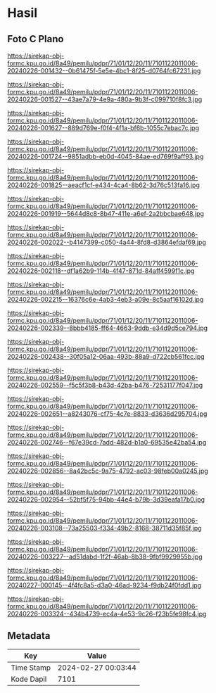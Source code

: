 # Hasil

## Foto C Plano

https://sirekap-obj-formc.kpu.go.id/8a49/pemilu/pdpr/71/01/12/20/11/7101122011006-20240226-001432--0b61475f-5e5e-4bc1-8f25-d0764fc67231.jpg

https://sirekap-obj-formc.kpu.go.id/8a49/pemilu/pdpr/71/01/12/20/11/7101122011006-20240226-001527--43ae7a79-4e9a-480a-9b3f-c099710f8fc3.jpg

https://sirekap-obj-formc.kpu.go.id/8a49/pemilu/pdpr/71/01/12/20/11/7101122011006-20240226-001627--889d769e-f0f4-4f1a-bf6b-1055c7ebac7c.jpg

https://sirekap-obj-formc.kpu.go.id/8a49/pemilu/pdpr/71/01/12/20/11/7101122011006-20240226-001724--9851adbb-eb0d-4045-84ae-ed769f9aff93.jpg

https://sirekap-obj-formc.kpu.go.id/8a49/pemilu/pdpr/71/01/12/20/11/7101122011006-20240226-001825--aeacf1cf-e434-4ca4-8b62-3d76c513fa16.jpg

https://sirekap-obj-formc.kpu.go.id/8a49/pemilu/pdpr/71/01/12/20/11/7101122011006-20240226-001919--5644d8c8-8b47-411e-a6ef-2a2bbcbae648.jpg

https://sirekap-obj-formc.kpu.go.id/8a49/pemilu/pdpr/71/01/12/20/11/7101122011006-20240226-002022--b4147399-c050-4a44-8fd8-d3864efdaf69.jpg

https://sirekap-obj-formc.kpu.go.id/8a49/pemilu/pdpr/71/01/12/20/11/7101122011006-20240226-002118--df1a62b9-114b-4f47-871d-84aff4599f1c.jpg

https://sirekap-obj-formc.kpu.go.id/8a49/pemilu/pdpr/71/01/12/20/11/7101122011006-20240226-002215--16376c6e-4ab3-4eb3-a09e-8c5aaf16102d.jpg

https://sirekap-obj-formc.kpu.go.id/8a49/pemilu/pdpr/71/01/12/20/11/7101122011006-20240226-002339--8bbb4185-ff64-4663-9ddb-e34d9d5ce794.jpg

https://sirekap-obj-formc.kpu.go.id/8a49/pemilu/pdpr/71/01/12/20/11/7101122011006-20240226-002438--30f05a12-06aa-493b-88a9-d722cb561fcc.jpg

https://sirekap-obj-formc.kpu.go.id/8a49/pemilu/pdpr/71/01/12/20/11/7101122011006-20240226-002559--f5c5f3b8-b43d-42ba-b476-72531177f047.jpg

https://sirekap-obj-formc.kpu.go.id/8a49/pemilu/pdpr/71/01/12/20/11/7101122011006-20240226-002651--a8243076-cf75-4c7e-8833-d3636d295704.jpg

https://sirekap-obj-formc.kpu.go.id/8a49/pemilu/pdpr/71/01/12/20/11/7101122011006-20240226-002746--f67e39cd-7add-482d-b1a0-69535e42ba54.jpg

https://sirekap-obj-formc.kpu.go.id/8a49/pemilu/pdpr/71/01/12/20/11/7101122011006-20240226-002856--8a42bc5c-9a75-4792-ac03-98feb00a0245.jpg

https://sirekap-obj-formc.kpu.go.id/8a49/pemilu/pdpr/71/01/12/20/11/7101122011006-20240226-002954--52bf5f75-94bb-44e4-b79b-3d39eafa17b0.jpg

https://sirekap-obj-formc.kpu.go.id/8a49/pemilu/pdpr/71/01/12/20/11/7101122011006-20240226-003108--73a25503-f334-49b2-8168-38711d35f85f.jpg

https://sirekap-obj-formc.kpu.go.id/8a49/pemilu/pdpr/71/01/12/20/11/7101122011006-20240226-003227--ad51dabd-1f2f-46ab-8b38-9fbf9929955b.jpg

https://sirekap-obj-formc.kpu.go.id/8a49/pemilu/pdpr/71/01/12/20/11/7101122011006-20240227-000145--4f4fc8a5-d3a0-46ad-9234-f9db24f0fdd1.jpg

https://sirekap-obj-formc.kpu.go.id/8a49/pemilu/pdpr/71/01/12/20/11/7101122011006-20240226-003324--434b4739-ec4a-4e53-9c26-f23b5fe98fc4.jpg


## Metadata

| Key        | Value               |
| ---------- | ------------------- |
| Time Stamp | 2024-02-27 00:03:44 |
| Kode Dapil | 7101                |



